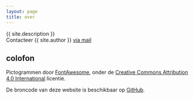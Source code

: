 ```yaml
---
layout: page
title: over
---
```

{{ site.description }}<br>
Contacteer {{ site.author }} <a href="mailto:{{ site.email }}">via mail</a>

## colofon

Pictogrammen door [FontAwesome](https://fontawesome.com), onder de [Creative Commons Attribution 4.0 International](https://fontawesome.com/license) licentie.

De broncode van deze website is beschikbaar op [GitHub](https://github.com/glnvb/glnvb.github.io/).
